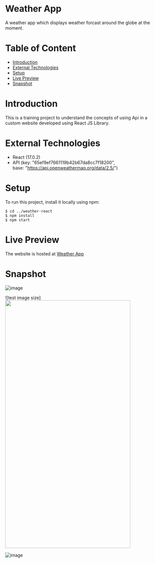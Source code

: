 # Weather App
A weather app which displays weather forcast around the globe at the moment.

# Table of Content
- [Introduction](#introduction)
- [External Technologies](#external-technologies)
- [Setup](#setup)
- [Live Preview](#live-preview)
- [Snapshot](#snapshot)


# Introduction
This is a training project to understand the concepts of using Api in a custom website developed using React JS Library.

# External Technologies
- React (17.0.2)
- API (key: "65ef9ef7661119b42b67da8cc7f18200",      
      base: "https://api.openweathermap.org/data/2.5/")

# Setup
To run this project, install it locally using npm:

```
$ cd ../weather-react
$ npm install
$ npm start
```

# Live Preview
The website is hosted at [Weather App](https://tess-vanta.github.io/Weather-App/)

# Snapshot

![image](https://user-images.githubusercontent.com/72697074/121808623-62bbb300-cc6a-11eb-8366-25b57c411421.png)

![test image size]<img src="https://user-images.githubusercontent.com/72697074/121808623-62bbb300-cc6a-11eb-8366-25b57c411421.png" width="400" height="790">

![image](https://user-images.githubusercontent.com/72697074/121808598-46b81180-cc6a-11eb-94cd-1b5baf65aeab.png)



